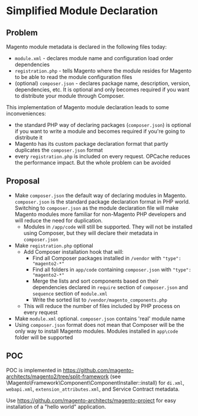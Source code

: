 # Simplified Module Declaration

## Problem

Magento module metadata is declared in the following files today:

* `module.xml` - declares module name and configuration load order dependencies
* `registration.php` - tells Magento where the module resides for Magento to be able to read the module configuration files
* (optional) `composer.json` - declares package name, description, version, dependencies, etc. It is optional and only becomes required if you want to distribute your module through Composer.

This implementation of Magento module declaration leads to some inconveniences:
* the standard PHP way of declaring packages (`composer.json`) is optional if you want to write a module and becomes required if you're going to distribute it
* Magento has its custom package declaration format that partly duplicates the `composer.json` format
* every `registration.php` is included on every request. OPCache reduces the performance impact. But the whole problem can be avoided

## Proposal

* Make `composer.json` the default way of declaring modules in Magento. `composer.json` is the standard package declaration format in PHP world. Switching to `composer.json` as the module declaration file will make Magento modules more familiar for non-Magento PHP developers and will reduce the need for duplication.
  * Modules in `/app/code` will still be supported. They will not be installed using Composer, but they will declare their metadata in `composer.json`
* Make `registration.php` optional
  * Add Composer installation hook that will:
    * Find all Composer packages installed in `/vendor` with `"type": "magento2-*"`
    * Find all folders in `app/code` containing `composer.json` with `"type": "magento2-*"`
    * Merge the lists and sort components based on their dependencies declared in `require` section of `composer.json` and `sequence` section of `module.xml`
    * Write the sorted list to `/vendor/magento_components.php`
  * This will reduce the number of files included by PHP process on every request
* Make `module.xml` optional. `composer.json` contains 'real' module name
* Using `composer.json` format does not mean that Composer will be the only way to install Magento modules. Modules installed in `app\code` folder will be supported

## POC

POC is implemented in https://github.com/magento-architects/magento2/tree/split-framework (see \Magento\Framework\Component\ComponentInstaller::install) for `di.xml`, `webapi.xml`, `extension_attributes.xml`, and Service Contract metadata.

Use https://github.com/magento-architects/magento-project for easy installation of a "hello world" application.
